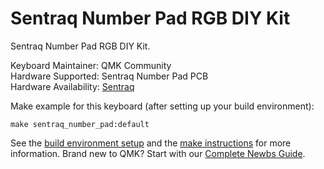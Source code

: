 # Sentraq Number Pad RGB DIY Kit

Sentraq Number Pad RGB DIY Kit.

Keyboard Maintainer: QMK Community\
Hardware Supported: Sentraq Number Pad PCB\
Hardware Availability: [Sentraq](https://sentraq.com/collections/kits/products/number-pad-rgb-kit)

Make example for this keyboard (after setting up your build environment):

    make sentraq_number_pad:default

See the [build environment setup](https://docs.qmk.fm/#/getting_started_build_tools) and the [make instructions](https://docs.qmk.fm/#/getting_started_make_guide) for more information. Brand new to QMK? Start with our [Complete Newbs Guide](https://docs.qmk.fm/#/newbs).
